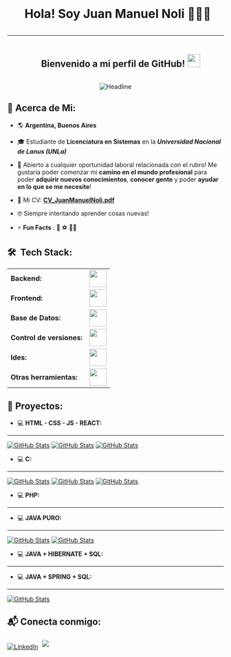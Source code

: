 <div id="user-content-toc">
  <ul align="center">
    <summary><h1 style="display: inline-block">Hola! Soy Juan Manuel Noli 👨🏻‍💻 &nbsp;</h1></summary>
  </ul>
</div>

------------

<div id="user-content-toc">
  <ul align="center">
    <summary><h2 style="display: inline-block">Bienvenido a mi perfil de GitHub! <img src = "https://raw.githubusercontent.com/MartinHeinz/MartinHeinz/master/wave.gif" width = 30px></h2></summary>
  </ul>
</div>

<div align=center>
  <img src="https://readme-typing-svg.herokuapp.com?color=%236FDA44&size=32&center=true&vCenter=true&width=600&height=50&lines=Junior+Developer;Estudiante+Lic+En+Sistemas" alt="Headline" />
</div>

<h2>💫 Acerca de Mi:</h2>

- 🌎 **Argentina, Buenos Aires**
  
- 🎓 Estudiante de **Licenciatura en Sistemas** en la ***Universidad Nacional de Lanus (UNLa)***
  
- 🤔 Abierto a cualquier oportunidad laboral relacionada con el rubro! Me gustaria poder comenzar mi **camino en el mundo profesional** para poder **adquirir nuevos conocimientos**, **conocer gente** y poder   **ayudar en lo que se me necesite**!
  
- 📁 Mi CV: **[CV_JuanManuelNoli.pdf](https://github.com/user-attachments/files/16475557/CV_JuanManuelNoli.pdf)**
  
- 🤓 Siempre intentando aprender cosas nuevas!
  
- ⚡ **Fun Facts** : 🎾 ⚽ 🏋️‍♀️

<h2>🛠 &nbsp;Tech Stack:</h2>
  <table>
    <tr>
        <td><b>Backend:</b></td>
        <td><img height="40"src="https://skillicons.dev/icons?i=c,php,java,spring,maven,hibernate"/></td>
    </tr>
   <tr>
        <td><b>Frontend:</b></td>
        <td><img height="40"src="https://skillicons.dev/icons?i=html,css,javascript,react,bootstrap,jquery"/></td>
   </tr>
   <tr>
        <td><b>Base de Datos:</b></td>
        <td><img height="40"src="https://skillicons.dev/icons?i=mysql"/></td>
   </tr>
   <tr>
        <td><b>Control de versiones:</b></td>
        <td><img height="40"src="https://skillicons.dev/icons?i=git,github"/></td>
   </tr>
   <tr>
        <td><b>Ides:</b></td>
        <td><img height="40" src="https://skillicons.dev/icons?i=vscode,eclipse"/></td>
    </tr>
    <tr>
        <td><b>Otras herramientas:</b></td>
        <td><img height="40" src="https://skillicons.dev/icons?i=discord,blender"/></td>
    </tr>
 </table>

<h2>📁 Proyectos:</h2>

- 💻 <b>HTML - CSS - JS - REACT: </b>

------------

  <div>
      <p align="left">
	<a href=https://github.com/juanNoli-03/TrabajoPractico1-Digitalers>
      	<img src="https://github-readme-stats.vercel.app/api/pin/?username=juanNoli-03&repo=TrabajoPractico1-Digitalers&theme=tokyonight" alt="GitHub Stats"/></a>
        <a href=https://github.com/juanNoli-03/TrabajoFinal-HTMLyCSS-Digitalers>
      	<img src="https://github-readme-stats.vercel.app/api/pin/?username=juanNoli-03&repo=TrabajoFinal-HTMLyCSS-Digitalers&theme=tokyonight" alt="GitHub Stats"/></a> 
	<a href=https://github.com/juanNoli-03/TrabajoFinal-HTML-CSS-JS-Digitalers>
      	<img src="https://github-readme-stats.vercel.app/api/pin/?username=juanNoli-03&repo=Trabajo-Final-HTML-CSS-JS-Digitalers&theme=tokyonight" alt="GitHub Stats"/></a> 
      </p>
 </div>

 - 💻 <b>C:</b>

------------

<div>
      <p align="left">
	<a href=https://github.com/juanNoli-03/ABM-ListasVoid-NumerosEnteros>
      	<img src="https://github-readme-stats.vercel.app/api/pin/?username=juanNoli-03&repo=ABM-ListasVoid-NumerosEnteros&theme=tokyonight" alt="GitHub Stats"/></a>
	<a href=https://github.com/juanNoli-03/ABM-ListasVoid-StructPersona>
      	<img src="https://github-readme-stats.vercel.app/api/pin/?username=juanNoli-03&repo=ABM-ListasVoid-StructPersona&theme=tokyonight" alt="GitHub Stats"/></a>
	<a href=https://github.com/juanNoli-03/SistemaCampusVirtual-Listas_Pilas_Colas-Void>
      	<img src="https://github-readme-stats.vercel.app/api/pin/?username=juanNoli-03&repo=SistemaCampusVirtual-Listas_Pilas_Colas-Void&theme=tokyonight" alt="GitHub Stats"/></a>
      </p>
 </div>

- 💻 <b>PHP:</b>

------------

 - 💻 <b>JAVA PURO:</b>

 ------------
 
<div>
      <p align="left">
	<a href=https://github.com/juanNoli-03/ExamenParcial1-OrientacionAObjetos-I>
      	<img src="https://github-readme-stats.vercel.app/api/pin/?username=juanNoli-03&repo=ExamenParcial1-OrientacionAObjetos-I&theme=tokyonight" alt="GitHub Stats"/></a>
	<a href=https://github.com/juanNoli-03/ExamenParcial2-OrientacionAObjetos-I>
      	<img src="https://github-readme-stats.vercel.app/api/pin/?username=juanNoli-03&repo=ExamenParcial2-OrientacionAObjetos-I&theme=tokyonight" alt="GitHub Stats"/></a>
      </p>
 </div>

 - 💻 <b>JAVA + HIBERNATE + SQL:</b>

------------

 - 💻 <b>JAVA + SPRING + SQL:</b>

------------

<div>
      <p align="left">
	<a href=https://github.com/juanNoli-03/grupo-7-OO2-2024>
      	<img src="https://github-readme-stats.vercel.app/api/pin/?username=juanNoli-03&repo=grupo-7-OO2-2024&theme=tokyonight" alt="GitHub Stats"/></a>
      </p>
 </div>

<h2>📬 Conecta conmigo:</h2>
<a href="https://www.linkedin.com/in/juan-manuel-noli/" target="_blank"><img src="https://img.shields.io/static/v1?style=for-the-badge&message=LinkedIn&color=0A66C2&logo=LinkedIn&logoColor=FFFFFF&label="     
alt="LinkedIn"/></a> <a href="juanmanuelnoli03@gmail.com" target="_blank"><img src="https://img.shields.io/badge/gmail-%23EA4335.svg?style=for-the-badge&logo=gmail&logoColor=white" style="margin: 5px;"/></a>
